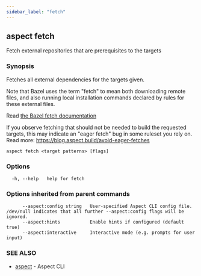 ```yaml
---
sidebar_label: "fetch"
---
```

## aspect fetch

Fetch external repositories that are prerequisites to the targets

### Synopsis

Fetches all external dependencies for the targets given.

Note that Bazel uses the term "fetch" to mean both downloading remote files, and also running local
installation commands declared by rules for these external files.

Read [the Bazel fetch documentation](https://bazel.build/run/build#fetching-external-dependencies)

If you observe fetching that should not be needed to build the
requested targets, this may indicate an "eager fetch" bug in some ruleset you rely on.
Read more: https://blog.aspect.build/avoid-eager-fetches

```
aspect fetch <target patterns> [flags]
```

### Options

```
  -h, --help   help for fetch
```

### Options inherited from parent commands

```
      --aspect:config string   User-specified Aspect CLI config file. /dev/null indicates that all further --aspect:config flags will be ignored.
      --aspect:hints           Enable hints if configured (default true)
      --aspect:interactive     Interactive mode (e.g. prompts for user input)
```

### SEE ALSO

* [aspect](aspect.md)	 - Aspect CLI

